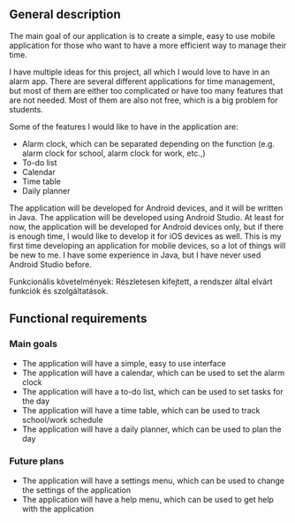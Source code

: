 ## General description
The main goal of our application is to create a simple, easy to use mobile application for those who want to have a more efficient way to manage their time. 

I have multiple ideas for this project, all which I would love to have in an alarm app. There are several different applications for time management, but most of them are either too complicated or have too many features that are not needed. Most of them are also not free, which is a big problem for students.

Some of the features I would like to have in the application are:
- Alarm clock, which can be separated depending on the function (e.g. alarm clock for school, alarm clock for work, etc.,)
- To-do list
- Calendar
- Time table
- Daily planner

The application will be developed for Android devices, and it will be written in Java. The application will be developed using Android Studio. At least for now, the application will be developed for Android devices only, but if there is enough time, I would like to develop it for iOS devices as well. This is my first time developing an application for mobile devices, so a lot of things will be new to me. I have some experience in Java, but I have never used Android Studio before. 

Funkcionális követelmények: Részletesen kifejtett, a rendszer által elvárt funkciók és szolgáltatások.

## Functional requirements
### Main goals
- The application will have a simple, easy to use interface
- The application will have a calendar, which can be used to set the alarm clock
- The application will have a to-do list, which can be used to set tasks for the day
- The application will have a time table, which can be used to track school/work schedule
- The application will have a daily planner, which can be used to plan the day

### Future plans
- The application will have a settings menu, which can be used to change the settings of the application
- The application will have a help menu, which can be used to get help with the application

